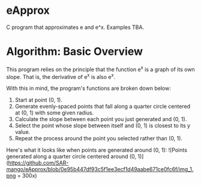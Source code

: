 # eApprox
C program that approximates e and e^x. Examples TBA.

# Algorithm: Basic Overview
This program relies on the principle that the function e<sup>x</sup> is a graph of its own slope. That is, the derivative of e<sup>x</sup> is also e<sup>x</sup>.

With this in mind, the program's functions are broken down below:

1. Start at point (0, 1).
2. Generate evenly-spaced points that fall along a quarter circle centered at (0, 1) with some given radius.
3. Calculate the slope between each point you just generated and (0, 1).
4. Select the point whose slope between itself and (0, 1) is closest to its y value.
5. Repeat the process around the point you selected rather than (0, 1).

Here's what it looks like when points are generated around (0, 1):
![Points generated along a quarter circle centered around (0, 1)](https://github.com/SAR-mango/eApprox/blob/0e95b447df93c5f1ee3ecf1d49aabe671ce0fc6f/img_1.png = 300x)
